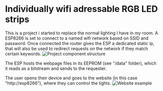 # Individually wifi adressable RGB LED strips
This is a project i started to replace the normal lighting I have in my room. 
A ESP8266 is set to connect to a named wifi network based on SSID and password. Once connected the router gives the ESP a dedicated static ip, that will also be used to redirect requests on the network if they match certain keywords.
![Project component structure](https://user-images.githubusercontent.com/35771181/154938268-b87c723f-cf33-4064-bc4b-2429de86a5f0.png)

The ESP hosts the webpage files in its EEPROM (see "/data" folder), which it reads as a bitstream and sends to the requester.

The user opens their device and goes to the website (in this case "http://esp8266"), where they can control the lights.
![Website example](https://user-images.githubusercontent.com/35771181/154938757-79b21571-8329-4e16-8fd5-35351955dd6e.png)


